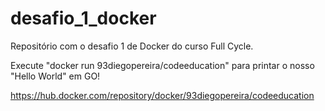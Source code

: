 # desafio_1_docker
Repositório com o desafio 1 de Docker do curso Full Cycle.

Execute "docker run 93diegopereira/codeeducation" para printar o nosso "Hello World" em GO!

https://hub.docker.com/repository/docker/93diegopereira/codeeducation
